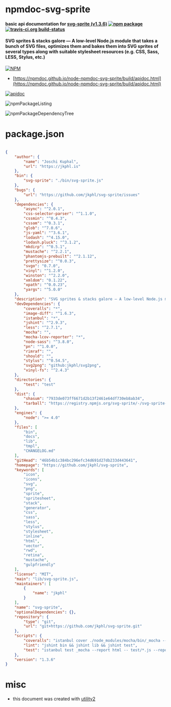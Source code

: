 # npmdoc-svg-sprite

#### basic api documentation for  [svg-sprite (v1.3.6)](https://github.com/jkphl/svg-sprite)  [![npm package](https://img.shields.io/npm/v/npmdoc-svg-sprite.svg?style=flat-square)](https://www.npmjs.org/package/npmdoc-svg-sprite) [![travis-ci.org build-status](https://api.travis-ci.org/npmdoc/node-npmdoc-svg-sprite.svg)](https://travis-ci.org/npmdoc/node-npmdoc-svg-sprite)

#### SVG sprites & stacks galore — A low-level Node.js module that takes a bunch of SVG files, optimizes them and bakes them into SVG sprites of several types along with suitable stylesheet resources (e.g. CSS, Sass, LESS, Stylus, etc.)

[![NPM](https://nodei.co/npm/svg-sprite.png?downloads=true&downloadRank=true&stars=true)](https://www.npmjs.com/package/svg-sprite)

- [https://npmdoc.github.io/node-npmdoc-svg-sprite/build/apidoc.html](https://npmdoc.github.io/node-npmdoc-svg-sprite/build/apidoc.html)

[![apidoc](https://npmdoc.github.io/node-npmdoc-svg-sprite/build/screenCapture.buildCi.browser.%252Ftmp%252Fbuild%252Fapidoc.html.png)](https://npmdoc.github.io/node-npmdoc-svg-sprite/build/apidoc.html)

![npmPackageListing](https://npmdoc.github.io/node-npmdoc-svg-sprite/build/screenCapture.npmPackageListing.svg)

![npmPackageDependencyTree](https://npmdoc.github.io/node-npmdoc-svg-sprite/build/screenCapture.npmPackageDependencyTree.svg)



# package.json

```json

{
    "author": {
        "name": "Joschi Kuphal",
        "url": "https://jkphl.is"
    },
    "bin": {
        "svg-sprite": "./bin/svg-sprite.js"
    },
    "bugs": {
        "url": "https://github.com/jkphl/svg-sprite/issues"
    },
    "dependencies": {
        "async": "^2.0.1",
        "css-selector-parser": "^1.1.0",
        "cssmin": "^0.4.3",
        "cssom": "^0.3.1",
        "glob": "^7.0.6",
        "js-yaml": "^3.6.1",
        "lodash": "^4.15.0",
        "lodash.pluck": "^3.1.2",
        "mkdirp": "^0.5.1",
        "mustache": "^2.2.1",
        "phantomjs-prebuilt": "^2.1.12",
        "prettysize": "^0.0.3",
        "svgo": "0.7.0",
        "vinyl": "^1.2.0",
        "winston": "^2.2.0",
        "xmldom": "0.1.22",
        "xpath": "^0.0.23",
        "yargs": "^5.0.0"
    },
    "description": "SVG sprites & stacks galore — A low-level Node.js module that takes a bunch of SVG files, optimizes them and bakes them into SVG sprites of several types along with suitable stylesheet resources (e.g. CSS, Sass, LESS, Stylus, etc.)",
    "devDependencies": {
        "coveralls": "*",
        "image-diff": "^1.6.3",
        "istanbul": "*",
        "jshint": "^2.9.3",
        "less": "^2.7.1",
        "mocha": "",
        "mocha-lcov-reporter": "*",
        "node-sass": "^3.8.0",
        "pn": "^1.0.0",
        "rimraf": "",
        "should": "",
        "stylus": "^0.54.5",
        "svg2png": "github:jkphl/svg2png",
        "vinyl-fs": "^2.4.3"
    },
    "directories": {
        "test": "test"
    },
    "dist": {
        "shasum": "7933de073ff6671d2b13f2461e64df730eb8ab34",
        "tarball": "https://registry.npmjs.org/svg-sprite/-/svg-sprite-1.3.6.tgz"
    },
    "engines": {
        "node": ">= 4.0"
    },
    "files": [
        "bin",
        "docs",
        "lib",
        "tmpl",
        "CHANGELOG.md"
    ],
    "gitHead": "46b54b1c384bc296efc34d691d27db233d443641",
    "homepage": "https://github.com/jkphl/svg-sprite",
    "keywords": [
        "icon",
        "icons",
        "svg",
        "png",
        "sprite",
        "spritesheet",
        "stack",
        "generator",
        "css",
        "sass",
        "less",
        "stylus",
        "stylesheet",
        "inline",
        "html",
        "vector",
        "rwd",
        "retina",
        "mustache",
        "gulpfriendly"
    ],
    "license": "MIT",
    "main": "lib/svg-sprite.js",
    "maintainers": [
        {
            "name": "jkphl"
        }
    ],
    "name": "svg-sprite",
    "optionalDependencies": {},
    "repository": {
        "type": "git",
        "url": "git+https://github.com/jkphl/svg-sprite.git"
    },
    "scripts": {
        "coveralls": "istanbul cover ./node_modules/mocha/bin/_mocha --report lcovonly -- -R spec && cat ./coverage/lcov.info | ./node_modules/coveralls/bin/coveralls.js && rm -rf ./coverage",
        "lint": "jshint bin && jshint lib && jshint test",
        "test": "istanbul test _mocha --report html -- test/*.js --reporter spec"
    },
    "version": "1.3.6"
}
```



# misc
- this document was created with [utility2](https://github.com/kaizhu256/node-utility2)
